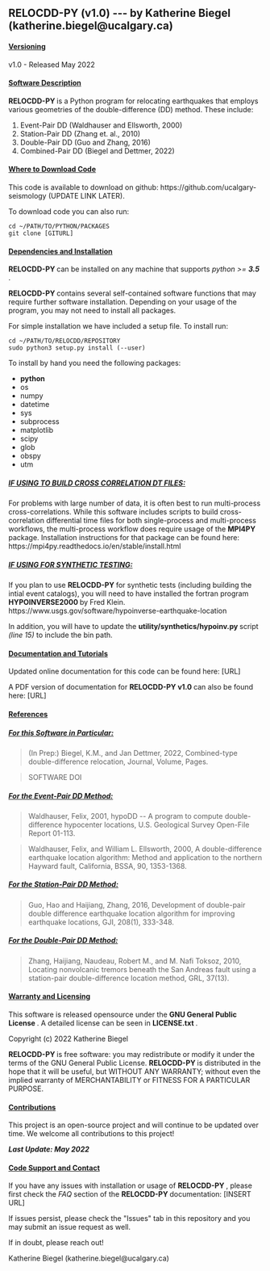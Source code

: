 <h2> RELOCDD-PY (v1.0) --- by Katherine Biegel (katherine.biegel@ucalgary.ca) </h2>

<h4> <u> Versioning </u> </h4>

<p> v1.0 - Released May 2022 </p>

<h4> <u> Software Description </u> </h4>

<p> <strong> RELOCDD-PY </strong> is a Python program for relocating earthquakes that employs various geometries of the double-difference (DD) method.  These include: </p>
<ol>
	<li> Event-Pair DD (Waldhauser and Ellsworth, 2000) </li>
	<li> Station-Pair DD (Zhang et. al., 2010) </li>
	<li> Double-Pair DD (Guo and Zhang, 2016) </li>
	<li> Combined-Pair DD (Biegel and Dettmer, 2022) </li>
</ol>

<h4> <u> Where to Download Code </u> </h4>

<p> This code is available to download on github: https://github.com/ucalgary-seismology (UPDATE LINK LATER). </p>

<p> To download code you can also run: </p>

	cd ~/PATH/TO/PYTHON/PACKAGES
	git clone [GITURL]

<h4> <u> Dependencies and Installation </u> </h4>

<p> <strong> RELOCDD-PY </strong> can be installed on any machine that supports <em> python >= <strong> 3.5 </strong></em>. </p>

<p> <strong> RELOCDD-PY </strong> contains several self-contained software functions that may require further software installation.  Depending on your usage of the program, you may not need to install all packages. </p>

<p> For simple installation we have included a setup file.  To install run: </p>

	cd ~/PATH/TO/RELOCDD/REPOSITORY
	sudo python3 setup.py install (--user)

<p> To install by hand you need the following packages:

<ul>
	<li> <strong> python </strong> </li>
	<li> os </li>
	<li> numpy </li>
	<li> datetime </li>
	<li> sys </li>
	<li> subprocess </li>
	<li> matplotlib </li>
	<li> scipy </li>
	<li> glob </li>
	<li> obspy </li>
	<li> utm </li>
</ul>

<h5> <u> IF USING TO BUILD CROSS CORRELATION DT FILES: </u> </h5>

<p> For problems with large number of data, it is often best to run multi-process cross-correlations. While this software includes scripts to build cross-correlation differential time files for both single-process and multi-process workflows, the multi-process workflow does require usage of the <strong> MPI4PY </strong> package.  Installation instructions for that package can be found here: https://mpi4py.readthedocs.io/en/stable/install.html </p>

<h5> <u> IF USING FOR SYNTHETIC TESTING: </u> </h5>

<p> If you plan to use <strong> RELOCDD-PY </strong> for synthetic tests (including building the intial event catalogs), you will need to have installed the fortran program <strong> HYPOINVERSE2000 </strong> by Fred Klein. https://www.usgs.gov/software/hypoinverse-earthquake-location </p>

<p> In addition, you will have to update the <strong> utility/synthetics/hypoinv.py </strong> script <em> (line 15) </em> to include the bin path. </p>

<h4> <u> Documentation and Tutorials </u> </h4>

<p> Updated online documentation for this code can be found here: [URL] </p>

<p> A PDF version of documentation for <strong> RELOCDD-PY v1.0 </strong> can also be found
here: [URL] </p>

<h4> <u> References </u> </h4>

<h5> <u> For this Software in Particular: </u> </h5>

> (In Prep:) Biegel, K.M., and Jan Dettmer, 2022, Combined-type double-difference relocation, Journal, 
Volume, Pages.

> SOFTWARE DOI

<h5> <u> For the Event-Pair DD Method: </u> </h5>

> Waldhauser, Felix, 2001, hypoDD -- A program to compute double-difference hypocenter locations, U.S. Geological Survey Open-File Report 01-113.

> Waldhauser, Felix, and William L. Ellsworth, 2000, A double-difference earthquake location algorithm: Method and application to the northern Hayward fault, California, BSSA, 90, 1353-1368.

<h5> <u> For the Station-Pair DD Method: </u> </h5>

> Guo, Hao and Haijiang, Zhang, 2016, Development of double-pair double difference earthquake location algorithm for improving earthquake locations, GJI, 208(1), 333-348.

<h5> <u> For the Double-Pair DD Method: </u> </h5>

> Zhang, Haijiang, Naudeau, Robert M., and M. Nafi Toksoz, 2010, Locating nonvolcanic tremors beneath the San Andreas fault using a station-pair double-difference location method, GRL, 37(13).

<h4> <u> Warranty and Licensing </u> </h4>

<p> This software is released opensource under the <strong> GNU General Public License </strong>.  A detailed license can be seen in <strong> LICENSE.txt </strong>. </p>

<p> Copyright (c) 2022 Katherine Biegel </p>

<p> <strong> RELOCDD-PY </strong> is free software: you may redistribute or modify it under the terms of the GNU General Public License. <strong> RELOCDD-PY </strong> is distributed in the hope that it will be useful, but WITHOUT ANY WARRANTY; without even the implied warranty of MERCHANTABILITY or FITNESS FOR A PARTICULAR PURPOSE. </p>

<h4> <u> Contributions </u> </h4>

<p> This project is an open-source project and will continue to be updated over time.  We welcome all contributions to this project! </p>

<p> <strong> <em> Last Update: May 2022 </em> </strong> </p>

<h4> <u> Code Support and Contact </u> </h4>

<p> If you have any issues with installation or usage of <strong> RELOCDD-PY </strong>, please first check the <em> FAQ </em> section of the <strong> RELOCDD-PY </strong> documentation: [INSERT URL] </p>

<p> If issues persist, please check the "Issues" tab in this repository and you may submit an issue request as well. </p>

<p> If in doubt, please reach out! </p>

<p> Katherine Biegel (katherine.biegel@ucalgary.ca) </p>
